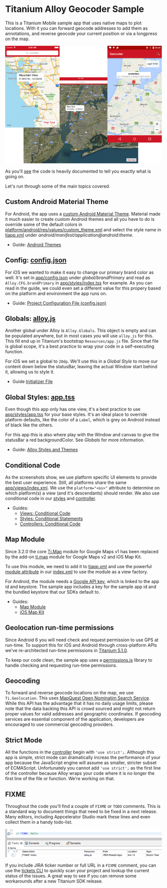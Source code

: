 # Titanium Alloy Geocoder Sample
This is a Titanium Mobile sample app that uses native maps to plot locations. With it you can forward geocode addresses to add them as annotations, and reverse geocode your current position or via a longpress on the map.

![screenshots](documentation/screenshots.png)

As you'll [see](app/controllers/index.js) the code is heavily documented to tell you exactly what is going on.

Let's run through some of the main topics covered.

## Custom Android Material Theme
For Android, the app uses a [custom Android Material Theme](http://docs.appcelerator.com/platform/latest/#!/guide/Android_Themes-section-34636181_AndroidThemes-MaterialTheme). Material made it much easier to create custom Android themes and all you have to do is override some of the default colors in [platform/android/res/values/custom_theme.xml](platform/android/res/values/custom_theme.xml) and select the style name in [tiapp.xml](tiapp.xml) under *android/manifest/application@android:theme*.

* Guide: [Android Themes](http://docs.appcelerator.com/platform/latest/#!/guide/Android_Themes)

## Config: [config.json](app/config.json)
For iOS we wanted to make it easy to change our primary brand color as well. It's set in [app/config.json](alloy/app/config.json) under *global/brandPrimary* and read as `Alloy.CFG.brandPrimary` in [app/styles/index.tss](app/styles/index.tss) for example. As you can read in the guide, we could even set a different value for this propery based on the platform and environment the app runs on.

* Guide: [Project Configuration File (config.json)](http://docs.appcelerator.com/platform/latest/#!/guide/Project_Configuration_File_(config.json))

## Globals: [alloy.js](app/alloy.js)
Another global under Alloy is `Alloy.Globals`. This object is empty and can be populated anywhere, but in most cases you will use `alloy.js` for this. This fill end up in Titanium's bootstrap `Resources/app.js` file. Since that file is global scope, it's a best practice to wrap your code in a self-executing function.

For iOS we set a global to `20dp`. We'll use this in a *Global Style* to move our content down below the statusBar, leaving the actual Window start behind it, allowing us to style it.

* Guide [Initializer File](http://docs.appcelerator.com/platform/latest/#!/guide/Alloy_Controllers-section-34636384_AlloyControllers-InitializerFile(alloy.js))

## Global Styles: [app.tss](app/styles/app.tss)
Even though this app only has one view, it's a best practice to use [app/styles/app.tss](app/styles/app.tss) for your base styles. It's an ideal place to override platform defaults, like the color of a `Label`, which is grey on Android instead of black like the others.

For this app this is also where play with the Window and canvas to give the statusBar a red backgroundColor. See *Globals* for more information.

* Guide: [Alloy Styles and Themes](http://docs.appcelerator.com/platform/latest/#!/guide/Alloy_Styles_and_Themes)

## Conditional Code
As the screenshots show, we use platform specific UI elements to provide the best user experience. Still, all platforms share the same [app/views/index.xml](app/views/index.xml). We use the `platform="<os>"` attribute to determine on which platform(s) a view (and it's descendants) should render. We also use conditional code in our [styles](app/styles/app.tss) and [controller](app/controllers/index.js).

* Guides:
  * [Views: Conditional Code](http://docs.appcelerator.com/platform/latest/#!/guide/Alloy_XML_Markup-section-35621528_AlloyXMLMarkup-ConditionalCode)
  * [Styles: Conditional Statements](http://docs.appcelerator.com/platform/latest/#!/guide/Alloy_Styles_and_Themes-section-35621526_AlloyStylesandThemes-ExampleusingConditionalStatements)
  * [Controllers: Conditional Code](http://docs.appcelerator.com/platform/latest/#!/guide/Alloy_Controllers-section-34636384_AlloyControllers-ConditionalCode)

## Map Module
Since 3.2.0 the core [Ti.Map](http://docs.appcelerator.com/platform/latest/#!/api/Titanium.Map) module for Google Maps v1 has been replaced by the add-on [ti.map](http://docs.appcelerator.com/platform/latest/#!/api/Modules.Map) module for Google Maps v2 and iOS Map Kit.

To use this module, we need to add it to [tiapp.xml](tiapp.xml) and use the powerful [module attribute](http://docs.appcelerator.com/platform/latest/#!/guide/Alloy_XML_Markup-section-35621528_AlloyXMLMarkup-ModuleAttribute) in our [index.xml](app/views/index.xml) to use the module as a view factory.

For Android, the module needs a [Google API key](http://docs.appcelerator.com/platform/latest/#!/guide/Google_Maps_v2_for_Android-section-36739898_GoogleMapsv2forAndroid-ObtainandAddaGoogleAPIKey), which is linked to the app id and keystore. The sample app includes a key for the sample app id and the bundled keystore that our SDKs default to.

* Guides:
  * [Map Module](http://docs.appcelerator.com/platform/latest/#!/api/Modules.Map)
  * [iOS Map Kit](http://docs.appcelerator.com/platform/latest/#!/guide/iOS_Map_Kit)

## Geolocation run-time permissions
Since Android 6 you will need check and request permission to use GPS at run-time. To support this for iOS and Android through cross-platform APIs we've re-architected run-time permissions in [Titanium 5.1.0](http://www.appcelerator.com/blog/2015/11/titanium-5-1-0-sample-app/).

To keep our code clean, the sample app uses a [permissions.js](app/lib/permissions.js) library to handle checking and requesting run-time permissions.

## Geocoding
To forward and reverse geocode locations on the map, we use `Ti.Geolocation`. This uses [MapQuest Open Nominatim Search Service](http://open.mapquestapi.com/nominatim/). While this API has the advantage that it has no daily usage limits, please note that the data backing this API is crowd sourced and might not return proper values for valid addresses and geographic coordinates. If geocoding services are essential component of the application, developers are encouraged to use commercial geocoding providers.

## Strict Mode
All the functions in the [controller](app/controllers/index.js) begin with `'use strict';`. Although this app is simple, strict mode can dramatically increas the performance of your app because the JavaScript engine will assume as smaller, stricter subset of ECMAScript. Unfortunately you cannot add `'use strict';` as the first line of the controller because Alloy wraps your code where it is no longer the first line of the file or function. We're working on that.

## FIXME
Throughout the code you'll find a couple of `FIXME` or `TODO` comments. This is a standard way to document things that need to be fixed in a next release. Many editors, including Appcelerator Studio mark these lines and even collect them in a handy todo-list.

![screenshots](documentation/tasks.png)

If you include JIRA ticker number or full URL in a `FIXME` comment, you can use the [tickets CLI](npmjs.com/tickets) to quickly scan your project and lookup the current status of the issues. A great way to see if you can remove some workarounds after a new Titanium SDK release.
